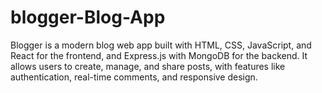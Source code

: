 # blogger-Blog-App
Blogger is a modern blog web app built with HTML, CSS, JavaScript, and React for the frontend, and Express.js with MongoDB for the backend. It allows users to create, manage, and share posts, with features like authentication, real-time comments, and responsive design.
